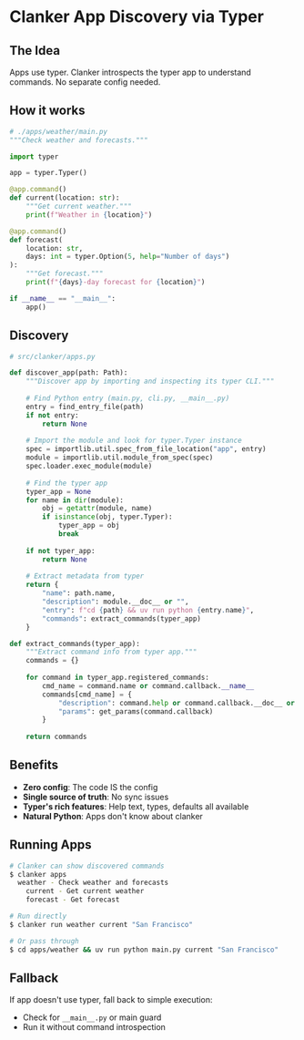# Clanker App Discovery via Typer

## The Idea

Apps use typer. Clanker introspects the typer app to understand commands. No separate config needed.

## How it works

```python
# ./apps/weather/main.py
"""Check weather and forecasts."""

import typer

app = typer.Typer()

@app.command()
def current(location: str):
    """Get current weather."""
    print(f"Weather in {location}")

@app.command()
def forecast(
    location: str,
    days: int = typer.Option(5, help="Number of days")
):
    """Get forecast."""
    print(f"{days}-day forecast for {location}")

if __name__ == "__main__":
    app()
```

## Discovery

```python
# src/clanker/apps.py

def discover_app(path: Path):
    """Discover app by importing and inspecting its typer CLI."""
    
    # Find Python entry (main.py, cli.py, __main__.py)
    entry = find_entry_file(path)
    if not entry:
        return None
    
    # Import the module and look for typer.Typer instance
    spec = importlib.util.spec_from_file_location("app", entry)
    module = importlib.util.module_from_spec(spec)
    spec.loader.exec_module(module)
    
    # Find the typer app
    typer_app = None
    for name in dir(module):
        obj = getattr(module, name)
        if isinstance(obj, typer.Typer):
            typer_app = obj
            break
    
    if not typer_app:
        return None
    
    # Extract metadata from typer
    return {
        "name": path.name,
        "description": module.__doc__ or "",
        "entry": f"cd {path} && uv run python {entry.name}",
        "commands": extract_commands(typer_app)
    }

def extract_commands(typer_app):
    """Extract command info from typer app."""
    commands = {}
    
    for command in typer_app.registered_commands:
        cmd_name = command.name or command.callback.__name__
        commands[cmd_name] = {
            "description": command.help or command.callback.__doc__ or "",
            "params": get_params(command.callback)
        }
    
    return commands
```

## Benefits

- **Zero config**: The code IS the config
- **Single source of truth**: No sync issues
- **Typer's rich features**: Help text, types, defaults all available
- **Natural Python**: Apps don't know about clanker

## Running Apps

```bash
# Clanker can show discovered commands
$ clanker apps
  weather - Check weather and forecasts
    current - Get current weather
    forecast - Get forecast

# Run directly
$ clanker run weather current "San Francisco"

# Or pass through
$ cd apps/weather && uv run python main.py current "San Francisco"
```

## Fallback

If app doesn't use typer, fall back to simple execution:
- Check for `__main__.py` or main guard
- Run it without command introspection